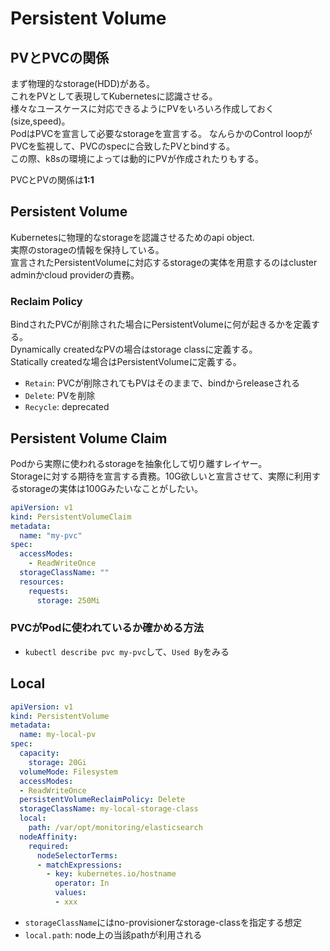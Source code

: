# Persistent Volume

## PVとPVCの関係

まず物理的なstorage(HDD)がある。  
これをPVとして表現してKubernetesに認識させる。  
様々なユースケースに対応できるようにPVをいろいろ作成しておく(size,speed)。  
PodはPVCを宣言して必要なstorageを宣言する。
なんらかのControl loopがPVCを監視して、PVCのspecに合致したPVとbindする。  
この際、k8sの環境によっては動的にPVが作成されたりもする。  

PVCとPVの関係は**1:1**


## Persistent Volume

Kubernetesに物理的なstorageを認識させるためのapi object.  
実際のstorageの情報を保持している。  
宣言されたPersistentVolumeに対応するstorageの実体を用意するのはcluster adminかcloud providerの責務。

### Reclaim Policy

BindされたPVCが削除された場合にPersistentVolumeに何が起きるかを定義する。  
Dynamically createdなPVの場合はstorage classに定義する。  
Statically createdな場合はPersistentVolumeに定義する。

* `Retain`: PVCが削除されてもPVはそのままで、bindからreleaseされる
* `Delete`: PVを削除
* `Recycle`: deprecated


## Persistent Volume Claim

Podから実際に使われるstorageを抽象化して切り離すレイヤー。  
Storageに対する期待を宣言する責務。10G欲しいと宣言させて、実際に利用するstorageの実体は100Gみたいなことがしたい。

```yaml
apiVersion: v1
kind: PersistentVolumeClaim
metadata:
  name: "my-pvc"
spec:
  accessModes:
    - ReadWriteOnce
  storageClassName: ""
  resources:
    requests:
      storage: 250Mi
```

### PVCがPodに使われているか確かめる方法

* `kubectl describe pvc my-pvc`して、`Used By`をみる


## Local

```yaml
apiVersion: v1
kind: PersistentVolume
metadata:
  name: my-local-pv
spec:
  capacity:
    storage: 20Gi
  volumeMode: Filesystem
  accessModes:
  - ReadWriteOnce
  persistentVolumeReclaimPolicy: Delete
  storageClassName: my-local-storage-class
  local:
    path: /var/opt/monitoring/elasticsearch
  nodeAffinity:
    required:
      nodeSelectorTerms:
      - matchExpressions:
        - key: kubernetes.io/hostname
          operator: In
          values:
          - xxx
```

* `storageClassName`にはno-provisionerなstorage-classを指定する想定
* `local.path`: node上の当該pathが利用される
